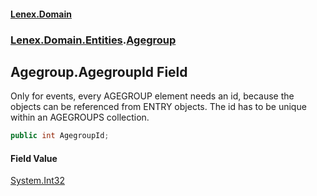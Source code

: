 #### [Lenex.Domain](index.md 'index')
### [Lenex.Domain.Entities](Lenex.Domain.Entities.md 'Lenex.Domain.Entities').[Agegroup](Lenex.Domain.Entities.Agegroup.md 'Lenex.Domain.Entities.Agegroup')

## Agegroup.AgegroupId Field

Only for events, every AGEGROUP element needs an id, because the objects can be referenced from ENTRY objects. The id has to be unique within an AGEGROUPS collection.

```csharp
public int AgegroupId;
```

#### Field Value
[System.Int32](https://docs.microsoft.com/en-us/dotnet/api/System.Int32 'System.Int32')